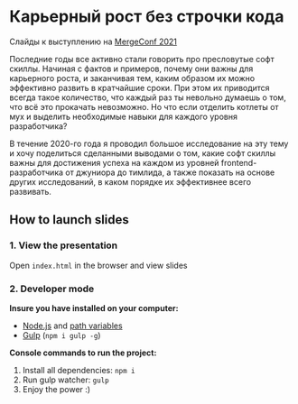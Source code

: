 # Карьерный рост без строчки кода

Слайды к выступлению на [MergeConf 2021](https://mergeconf.ru/teamlead/softskills/smirnov)

Последние годы все активно стали говорить про пресловутые софт скиллы. Начиная с фактов и примеров, почему они важны для карьерного роста, и заканчивая тем, каким образом их можно эффективно развить в кратчайшие сроки. При этом их приводится всегда такое количество, что каждый раз ты невольно думаешь о том, что всё это прокачать невозможно. Но что если отделить котлеты от мух и выделить необходимые навыки для каждого уровня разработчика?

В течение 2020-го года я проводил большое исследование на эту тему и хочу поделиться сделанными выводами о том, какие софт скиллы важны для достижения успеха на каждом из уровней frontend-разработчика от джуниора до тимлида, а также показать на основе других исследований, в каком порядке их эффективнее всего развивать.

## How to launch slides
### 1. View the presentation
Open `index.html` in the browser and view slides

### 2. Developer mode

__Insure you have installed on your computer:__

* [Node.js](https://nodejs.org/en/download/) and [path variables](http://stackoverflow.com/questions/8278143/node-js-how-to-run-node-command-from-any-path)
* [Gulp](http://gulpjs.com/) (`npm i gulp -g`)

__Console commands to run the project:__

1. Install all dependenсies: `npm i`
2. Run gulp watcher: `gulp`
3. Enjoy the power :)
